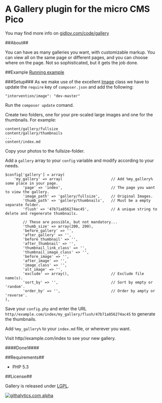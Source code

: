 A Gallery plugin for the micro CMS Pico
=====================
You may find more info on [gidlov.com/code/gallery](http://gidlov.com/code/gallery)

##About##

You can have as many galleries you want, with customizable markup. You can view all on the same page or different pages, and you can choose where on the page. Not so sophisticated, but it gets the job done.

##Example
[Running example](http://gidlov.com/gallery)

###Setup###
As we make use of the excellent [Image](http://intervention.olivervogel.net/) class we have to update the `require` key of `composer.json` and add the following:

	"intervention/image": "dev-master"

Run the `composer update` comand.

Create two folders, one for your pre-scaled large images and one for the thumbnails. For example:

	content/gallery/fullsize
	content/gallery/thumbnails
	...
	content/index.md

Copy your photos to the fullsize-folder.

Add a `gallery` array to your `config` variable and modify according to your needs.

	$config['gallery'] = array(
		'my_gallery' => array(						// Add %my_gallery% some place in your page.
			'page' => 'index',						// The page you want to view the gallery.
			'image_path' => 'gallery/fullsize',		// Original Images.
			'thumb_path' => 'gallery/thumbnails',	// Must be a empty separate folder.
			'flush' => '47b71a856274ac45',			// A unique string to delete and regenerate thumbnails.

			// These are possible, but not mandatory...
			'thumb_size' => array(200, 200),
			'before_gallery' => '',
			'after_gallery' => '',
			'before_thumbnail' => '',
			'after_thumbnail' => '',
			'thumbnail_link_class' => '',
			'thumbnail_image_class' => '',
			'before_image' => '', 
			'after_image' => '',
			'image_class' => '',
			'alt_image' => '',
			'exclude' => array(),					// Exclude file name(s).
			'sort_by' => '',	 					// Sort by empty or 'random'.
			'order_by' => '', 						// Order by ampty or 'reverse'.
	),

Save your `config.php` and enter the URL `http//example.com/index/my_gallery/flush/47b71a856274ac45` to generate the thumbnails.

Add `%my_gallery%` to your `index.md` file, or wherever you want.

Visit http//example.com/index to see your new gallery.

####Done!####

##Requirements##

 - PHP 5.3

##License##

Gallery is released under [LGPL](http://www.gnu.org/licenses/lgpl-3.0-standalone.html).

[![githalytics.com alpha](https://cruel-carlota.pagodabox.com/1cfa2054cba60fb1326e6c9c1cfb44bd "githalytics.com")](http://githalytics.com/gidlov/pico-gallery)
